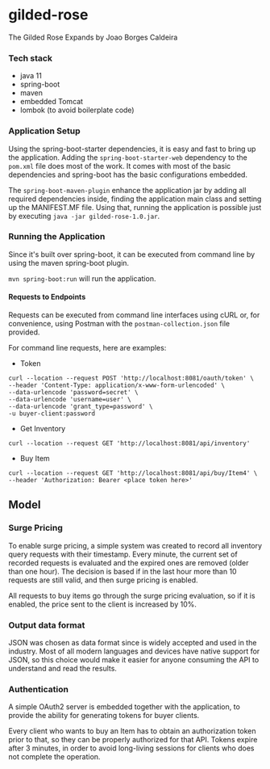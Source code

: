 # gilded-rose
The Gilded Rose Expands by Joao Borges Caldeira

### Tech stack

* java 11
* spring-boot
* maven
* embedded Tomcat
* lombok (to avoid boilerplate code)

### Application Setup

Using the spring-boot-starter dependencies, it is easy and fast to bring up the application. 
Adding the `spring-boot-starter-web` dependency to the `pom.xml` file does most of the work.
It comes with most of the basic dependencies and spring-boot has the basic configurations embedded.

The `spring-boot-maven-plugin` enhance the application jar by adding all required dependencies inside, finding the application main class
and setting up the MANIFEST.MF file. Using that, running the application is possible just by executing `java -jar gilded-rose-1.0.jar`.

### Running the Application

Since it's built over spring-boot, it can be executed from command line by using the maven spring-boot plugin.

`mvn spring-boot:run` will run the application.

#### Requests to Endpoints

Requests can be executed from command line interfaces using cURL or, for convenience, using Postman with the `postman-collection.json` file provided.

For command line requests, here are examples:

* Token
```
curl --location --request POST 'http://localhost:8081/oauth/token' \
--header 'Content-Type: application/x-www-form-urlencoded' \
--data-urlencode 'password=secret' \
--data-urlencode 'username=user' \
--data-urlencode 'grant_type=password' \
-u buyer-client:password
```
* Get Inventory
```
curl --location --request GET 'http://localhost:8081/api/inventory'
```
* Buy Item
```
curl --location --request GET 'http://localhost:8081/api/buy/Item4' \
--header 'Authorization: Bearer <place token here>'
```

## Model

### Surge Pricing

To enable surge pricing, a simple system was created to record all inventory query requests with their timestamp.
Every minute, the current set of recorded requests is evaluated and the expired ones are removed (older than one hour). 
The decision is based if in the last hour more than 10 requests are still valid, and then surge pricing is enabled.

All requests to buy items go through the surge pricing evaluation, so if it is enabled, the price sent to the client is
increased by 10%. 

### Output data format

JSON was chosen as data format since is widely accepted and used in the industry. Most of all modern languages and devices
have native support for JSON, so this choice would make it easier for anyone consuming the API to understand and read the results.

### Authentication

A simple OAuth2 server is embedded together with the application, to provide the ability for generating tokens for buyer clients.

Every client who wants to buy an Item has to obtain an authorization token prior to that, so they can be properly authorized for that API.
Tokens expire after 3 minutes, in order to avoid long-living sessions for clients who does not complete the operation. 